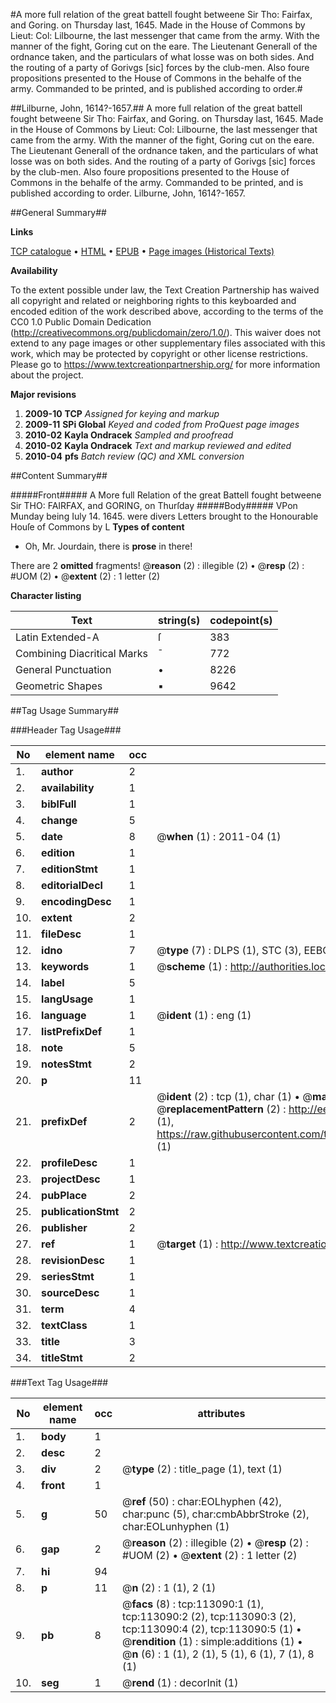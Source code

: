 #A more full relation of the great battell fought betweene Sir Tho: Fairfax, and Goring. on Thursday last, 1645. Made in the House of Commons by Lieut: Col: Lilbourne, the last messenger that came from the army. With the manner of the fight, Goring cut on the eare. The Lieutenant Generall of the ordnance taken, and the particulars of what losse was on both sides. And the routing of a party of Gorivgs [sic] forces by the club-men. Also foure propositions presented to the House of Commons in the behalfe of the army. Commanded to be printed, and is published according to order.#

##Lilburne, John, 1614?-1657.##
A more full relation of the great battell fought betweene Sir Tho: Fairfax, and Goring. on Thursday last, 1645. Made in the House of Commons by Lieut: Col: Lilbourne, the last messenger that came from the army. With the manner of the fight, Goring cut on the eare. The Lieutenant Generall of the ordnance taken, and the particulars of what losse was on both sides. And the routing of a party of Gorivgs [sic] forces by the club-men. Also foure propositions presented to the House of Commons in the behalfe of the army. Commanded to be printed, and is published according to order.
Lilburne, John, 1614?-1657.

##General Summary##

**Links**

[TCP catalogue](http://www.ota.ox.ac.uk/tcp/)  • 
[HTML](http://tei.it.ox.ac.uk/tcp/Texts-HTML/free/A88/A88223.html)  • 
[EPUB](http://tei.it.ox.ac.uk/tcp/Texts-EPUB/free/A88/A88223.epub) • 
[Page images (Historical Texts)](https://historicaltexts.jisc.ac.uk/eebo-99860963e)

**Availability**

To the extent possible under law, the Text Creation Partnership has waived all copyright and related or neighboring rights to this keyboarded and encoded edition of the work described above, according to the terms of the CC0 1.0 Public Domain Dedication (http://creativecommons.org/publicdomain/zero/1.0/). This waiver does not extend to any page images or other supplementary files associated with this work, which may be protected by copyright or other license restrictions. Please go to https://www.textcreationpartnership.org/ for more information about the project.

**Major revisions**

1. __2009-10__ __TCP__ *Assigned for keying and markup*
1. __2009-11__ __SPi Global__ *Keyed and coded from ProQuest page images*
1. __2010-02__ __Kayla Ondracek__ *Sampled and proofread*
1. __2010-02__ __Kayla Ondracek__ *Text and markup reviewed and edited*
1. __2010-04__ __pfs__ *Batch review (QC) and XML conversion*

##Content Summary##

#####Front#####
A More full Relation of the great Battell fought betweene Sir THO: FAIRFAX, and GORING, on Thurſday 
#####Body#####
VPon Munday being Iuly 14. 1645. were divers Letters brought to the Honourable Houſe of Commons by L
**Types of content**

  * Oh, Mr. Jourdain, there is **prose** in there!

There are 2 **omitted** fragments! 
 @__reason__ (2) : illegible (2)  •  @__resp__ (2) : #UOM (2)  •  @__extent__ (2) : 1 letter (2)

**Character listing**


|Text|string(s)|codepoint(s)|
|---|---|---|
|Latin Extended-A|ſ|383|
|Combining             Diacritical Marks|̄|772|
|General Punctuation|•|8226|
|Geometric Shapes|▪|9642|

##Tag Usage Summary##

###Header Tag Usage###

|No|element name|occ|attributes|
|---|---|---|---|
|1.|__author__|2||
|2.|__availability__|1||
|3.|__biblFull__|1||
|4.|__change__|5||
|5.|__date__|8| @__when__ (1) : 2011-04 (1)|
|6.|__edition__|1||
|7.|__editionStmt__|1||
|8.|__editorialDecl__|1||
|9.|__encodingDesc__|1||
|10.|__extent__|2||
|11.|__fileDesc__|1||
|12.|__idno__|7| @__type__ (7) : DLPS (1), STC (3), EEBO-CITATION (1), PROQUEST (1), VID (1)|
|13.|__keywords__|1| @__scheme__ (1) : http://authorities.loc.gov/ (1)|
|14.|__label__|5||
|15.|__langUsage__|1||
|16.|__language__|1| @__ident__ (1) : eng (1)|
|17.|__listPrefixDef__|1||
|18.|__note__|5||
|19.|__notesStmt__|2||
|20.|__p__|11||
|21.|__prefixDef__|2| @__ident__ (2) : tcp (1), char (1)  •  @__matchPattern__ (2) : ([0-9\-]+):([0-9IVX]+) (1), (.+) (1)  •  @__replacementPattern__ (2) : http://eebo.chadwyck.com/downloadtiff?vid=$1&page=$2 (1), https://raw.githubusercontent.com/textcreationpartnership/Texts/master/tcpchars.xml#$1 (1)|
|22.|__profileDesc__|1||
|23.|__projectDesc__|1||
|24.|__pubPlace__|2||
|25.|__publicationStmt__|2||
|26.|__publisher__|2||
|27.|__ref__|1| @__target__ (1) : http://www.textcreationpartnership.org/docs/. (1)|
|28.|__revisionDesc__|1||
|29.|__seriesStmt__|1||
|30.|__sourceDesc__|1||
|31.|__term__|4||
|32.|__textClass__|1||
|33.|__title__|3||
|34.|__titleStmt__|2||


###Text Tag Usage###

|No|element name|occ|attributes|
|---|---|---|---|
|1.|__body__|1||
|2.|__desc__|2||
|3.|__div__|2| @__type__ (2) : title_page (1), text (1)|
|4.|__front__|1||
|5.|__g__|50| @__ref__ (50) : char:EOLhyphen (42), char:punc (5), char:cmbAbbrStroke (2), char:EOLunhyphen (1)|
|6.|__gap__|2| @__reason__ (2) : illegible (2)  •  @__resp__ (2) : #UOM (2)  •  @__extent__ (2) : 1 letter (2)|
|7.|__hi__|94||
|8.|__p__|11| @__n__ (2) : 1 (1), 2 (1)|
|9.|__pb__|8| @__facs__ (8) : tcp:113090:1 (1), tcp:113090:2 (2), tcp:113090:3 (2), tcp:113090:4 (2), tcp:113090:5 (1)  •  @__rendition__ (1) : simple:additions (1)  •  @__n__ (6) : 1 (1), 2 (1), 5 (1), 6 (1), 7 (1), 8 (1)|
|10.|__seg__|1| @__rend__ (1) : decorInit (1)|
